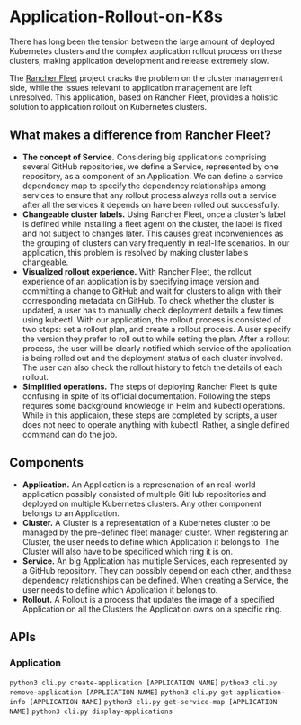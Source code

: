 # Application-Rollout-on-K8s
There has long been the tension between the large amount of deployed Kubernetes clusters and the complex application rollout process on these clusters, making application development and release extremely slow.

The [Rancher Fleet](https://fleet.rancher.io/) project cracks the problem on the cluster management side, while the issues relevant to application management are left unresolved. This application, based on Rancher Fleet, provides a holistic solution to application rollout on Kubernetes clusters.

## What makes a difference from Rancher Fleet?
* **The concept of Service.** Considering big applications comprising several GitHub repositories, we define a Service, represented by one repository, as a component of an Application. We can define a service dependency map to specify the dependency relationships among services to ensure that any rollout process always rolls out a service after all the services it depends on have been rolled out successfully.
* **Changeable cluster labels.** Using Rancher Fleet, once a cluster's label is defined while installing a fleet agent on the cluster, the label is fixed and not subject to changes later. This causes great inconveniences as the grouping of clusters can vary frequently in real-life scenarios. In our application, this problem is resolved by making cluster labels changeable.
* **Visualized rollout experience.** With Rancher Fleet, the rollout experience of an application is by specifying image version and committing a change to GitHub and wait for clusters to align with their corresponding metadata on GitHub. To check whether the cluster is updated, a user has to manually check deployment details a few times using kubectl. With our application, the rollout process is consisted of two steps: set a rollout plan, and create a rollout process. A user specify the version they prefer to roll out to while setting the plan. After a rollout process, the user will be clearly notified which service of the application is being rolled out and the deployment status of each cluster involved. The user can also check the rollout history to fetch the details of each rollout.
* **Simplified operations.** The steps of deploying Rancher Fleet is quite confusing in spite of its official documentation. Following the steps requires some background knowledge in Helm and kubectl operations. While in this applicaion, these steps are completed by scripts, a user does not need to operate anything with kubectl. Rather, a single defined command can do the job.

## Components
* **Application.** An Application is a represenation of an real-world application possibly consisted of multiple GitHub repositories and deployed on multiple Kubernetes clusters. Any other component belongs to an Application.
* **Cluster.** A Cluster is a representation of a Kubernetes cluster to be managed by the pre-defined fleet manager cluster. When registering an Cluster, the user needs to define which Application it belongs to. The Cluster will also have to be specificed which ring it is on.
* **Service.** An big Application has multiple Services, each represented by a GitHub repository. They can possibly depend on each other, and these dependency relationships can be defined. When creating a Service, the user needs to define which Application it belongs to.
* **Rollout.** A Rollout is a process that updates the image of a specified Application on all the Clusters the Application owns on a specific ring.

## APIs
### Application
`python3 cli.py create-application [APPLICATION NAME]`
`python3 cli.py remove-application [APPLICATION NAME]`
`python3 cli.py get-application-info [APPLICATION NAME]`
`python3 cli.py get-service-map [APPLICATION NAME]`
`python3 cli.py display-applications`
